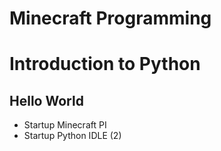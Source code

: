 # Minecraft Programming

Introduction to Python
======================

Hello World
-----------
* Startup Minecraft PI
* Startup Python IDLE (2)


